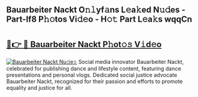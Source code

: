 ## Bauarbeiter Nackt O𝚗𝚕yf𝚊ns L𝚎a𝚔ed N𝚞𝚍es - Part-If8 P𝚑𝚘tos Vi𝚍𝚎o - H𝚘𝚝 Part L𝚎a𝚔s wqqCn

# <h2><a href="http://kf0j8q.oniu.top/?m=Bauarbeiter+Nackt">🔗👉 🔴 Bauarbeiter Nackt P𝚑ot𝚘𝚜 V𝚒d𝚎o</a></h2>

[![Bauarbeiter Nackt Nu𝚍e𝚜](https://i.imgur.com/0qMVB7G.gif)](http://kf0j8q.oniu.top/?m=Bauarbeiter+Nackt)
Social media innovator Bauarbeiter Nackt, celebrated for publishing dance and lifestyle content, featuring dance presentations and personal vlogs. Dedicated social justice advocate Bauarbeiter Nackt, recognized for their passion and efforts to promote equality and justice for all.  
